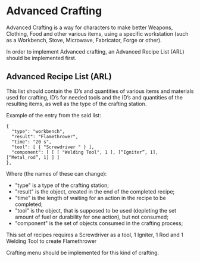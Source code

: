 # Advanced Crafting

Advanced Crafting is a way for characters to make better Weapons, Clothing, Food and other various items, using a specific workstation (such as a Workbench, Stove, Microwave, Fabricator, Forge or other).

In order to implement Advanced crafting, an Advanced Recipe List (ARL) should be implemented first.

## Advanced Recipe List (ARL)

This list should contain the ID’s and quantities of various items and materials used for crafting, ID’s for needed tools and the ID’s and quantities of the resulting items, as well as the type of the crafting station.

Example of the entry from the said list:

```
{
  "type": "workbench",
  "result": "Flamethrower",
  "time": "20 s",
  "tool": [ { "Screwdriver " } ],
  "component": [ [ [ "Welding Tool", 1 ], [“Igniter”, 1], [“Metal_rod”, 1] ] ]
},
```

Where (the names of these can change):

* "type" is a type of the crafting station;
* "result" is the object, created in the end of the completed recipe;
* "time" is the length of waiting for an action in the recipe to be completed;
* "tool" is the object, that is supposed to be used (depleting the set amount of fuel or durability for one action), but not consumed;
* "component" is the set of objects consumed in the crafting process;

This set of recipes requires a Screwdriver as a tool, 1 Igniter, 1 Rod and 1 Welding Tool to create Flamethrower

Crafting menu should be implemented for this kind of crafting.
